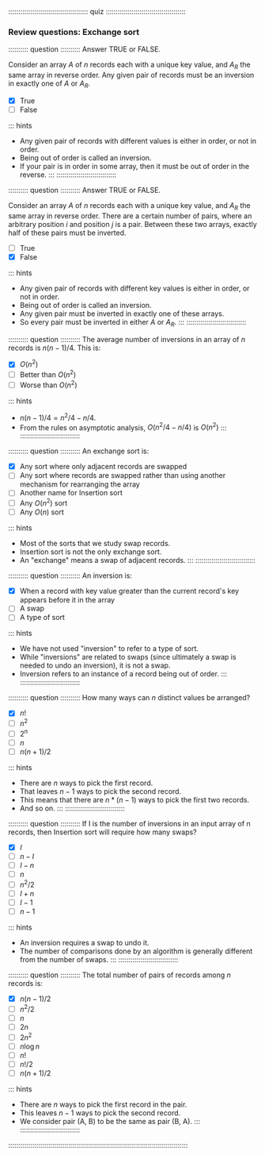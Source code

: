 
:::::::::::::::::::::::::::::::::::::::: quiz ::::::::::::::::::::::::::::::::::::::::
### Review questions: Exchange sort


:::::::::: question ::::::::::
Answer TRUE or FALSE.

Consider an array $A$ of $n$ records each with a unique key value,
and $A_R$ the same array in reverse order.
Any given pair of records must be an inversion
in exactly one of $A$ or $A_R$.

- [x] True
- [ ] False

::: hints
- Any given pair of records with different values is either in order, or not in order.
- Being out of order is called an inversion.
- If your pair is in order in some array, then it must be out of order in the reverse.
:::
::::::::::::::::::::::::::::::



:::::::::: question ::::::::::
Answer TRUE or FALSE.

Consider an array $A$ of $n$ records each with a unique key value,
and $A_R$ the same array in reverse order.
There are a certain number of pairs, where an arbitrary
position $i$ and position $j$ is a pair.
Between these two arrays, exactly half of these pairs must be
inverted.

- [ ] True
- [x] False

::: hints
- Any given pair of records with different key values is either in order, or not in order.
- Being out of order is called an inversion.
- Any given pair must be inverted in exactly one of these arrays.
- So every pair must be inverted in either $A$ or $A_R$.
:::
::::::::::::::::::::::::::::::



:::::::::: question ::::::::::
The average number of inversions in an array
of $n$ records is $n(n-1)/4$. This is:

- [x] $O(n^2)$
- [ ] Better than $O(n^2)$
- [ ] Worse than $O(n^2)$

::: hints
- $n(n-1)/4 = n^2/4 - n/4$.
- From the rules on asymptotic analysis, $O(n^2/4 - n/4)$ is $O(n^2)$
:::
::::::::::::::::::::::::::::::



:::::::::: question ::::::::::
An exchange sort is:

- [x] Any sort where only adjacent records are swapped
- [ ] Any sort where records are swapped rather than using another mechanism for rearranging the array
- [ ] Another name for Insertion sort
- [ ] Any $O(n^2)$ sort
- [ ] Any $O(n)$ sort

::: hints
- Most of the sorts that we study swap records.
- Insertion sort is not the only exchange sort.
- An "exchange" means a swap of adjacent records.
:::
::::::::::::::::::::::::::::::



:::::::::: question ::::::::::
An inversion is:

- [x] When a record with key value greater than
the current record's key appears before it in the array
- [ ] A swap
- [ ] A type of sort

::: hints
- We have not used "inversion" to refer to a type of sort.
- While "inversions" are related to swaps (since ultimately
a swap is needed to undo an inversion), it is not a swap.
- Inversion refers to an instance of a record being out of order.
:::
::::::::::::::::::::::::::::::



:::::::::: question ::::::::::
How many ways can $n$ distinct values be arranged?

- [x] $n!$
- [ ] $n^2$
- [ ] $2^n$
- [ ] $n$
- [ ] $n(n+1)/2$

::: hints
- There are $n$ ways to pick the first record.
- That leaves $n-1$ ways to pick the second record.
- This means that there are $n * (n-1)$ ways to pick the first two records.
- And so on.
:::
::::::::::::::::::::::::::::::



:::::::::: question ::::::::::
If I is the number of inversions in an input array of n records,
then Insertion sort will require how many swaps?

- [x] $I$
- [ ] $n - I$
- [ ] $I - n$
- [ ] $n$
- [ ] $n^2/2$
- [ ] $I + n$
- [ ] $I - 1$
- [ ] $n - 1$

::: hints
- An inversion requires a swap to undo it.
- The number of comparisons done by an algorithm is generally different from the number of swaps.
:::
::::::::::::::::::::::::::::::



:::::::::: question ::::::::::
The total number of pairs of records among $n$ records is:

- [x] $n(n-1)/2$
- [ ] $n^2/2$
- [ ] $n$
- [ ] $2n$
- [ ] $2n^2$
- [ ] $n \log n$
- [ ] $n!$
- [ ] $n!/2$
- [ ] $n(n+1)/2$

::: hints
- There are $n$ ways to pick the first record in the pair.
- This leaves $n-1$ ways to pick the second record.
- We consider pair (A, B) to be the same as pair (B, A).
:::
::::::::::::::::::::::::::::::

::::::::::::::::::::::::::::::::::::::::::::::::::::::::::::::::::::::::::::::::::::::::::

